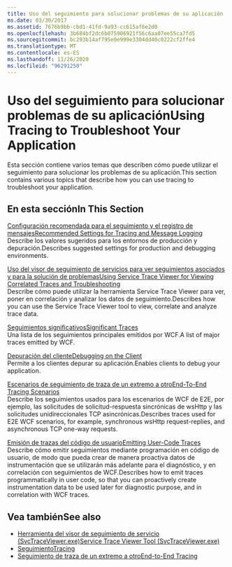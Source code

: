 ```yaml
---
title: Uso del seguimiento para solucionar problemas de su aplicación
ms.date: 03/30/2017
ms.assetid: 7676b9bb-cbd1-41fd-9a93-cc615af6e2d0
ms.openlocfilehash: 3b684bf2dc6b075906921f56c6aa07ee55ca7fd5
ms.sourcegitcommit: bc293b14af795e0e999e3304dd40c0222cf2ffe4
ms.translationtype: MT
ms.contentlocale: es-ES
ms.lasthandoff: 11/26/2020
ms.locfileid: "96291250"
---
```

# <a name="using-tracing-to-troubleshoot-your-application"></a><span data-ttu-id="c8e33-102">Uso del seguimiento para solucionar problemas de su aplicación</span><span class="sxs-lookup"><span data-stu-id="c8e33-102">Using Tracing to Troubleshoot Your Application</span></span>

<span data-ttu-id="c8e33-103">Esta sección contiene varios temas que describen cómo puede utilizar el seguimiento para solucionar los problemas de su aplicación.</span><span class="sxs-lookup"><span data-stu-id="c8e33-103">This section contains various topics that describe how you can use tracing to troubleshoot your application.</span></span>  
  
## <a name="in-this-section"></a><span data-ttu-id="c8e33-104">En esta sección</span><span class="sxs-lookup"><span data-stu-id="c8e33-104">In This Section</span></span>  

 [<span data-ttu-id="c8e33-105">Configuración recomendada para el seguimiento y el registro de mensajes</span><span class="sxs-lookup"><span data-stu-id="c8e33-105">Recommended Settings for Tracing and Message Logging</span></span>](recommended-settings-for-tracing-and-message-logging.md)  
 <span data-ttu-id="c8e33-106">Describe los valores sugeridos para los entornos de producción y depuración.</span><span class="sxs-lookup"><span data-stu-id="c8e33-106">Describes suggested settings for production and debugging environments.</span></span>  
  
 [<span data-ttu-id="c8e33-107">Uso del visor de seguimiento de servicios para ver seguimientos asociados y para la solución de problemas</span><span class="sxs-lookup"><span data-stu-id="c8e33-107">Using Service Trace Viewer for Viewing Correlated Traces and Troubleshooting</span></span>](using-service-trace-viewer-for-viewing-correlated-traces-and-troubleshooting.md)  
 <span data-ttu-id="c8e33-108">Describe cómo puede utilizar la herramienta Service Trace Viewer para ver, poner en correlación y analizar los datos de seguimiento.</span><span class="sxs-lookup"><span data-stu-id="c8e33-108">Describes how you can use the Service Trace Viewer tool to view, correlate and analyze trace data.</span></span>  
  
 [<span data-ttu-id="c8e33-109">Seguimientos significativos</span><span class="sxs-lookup"><span data-stu-id="c8e33-109">Significant Traces</span></span>](significant-traces.md)  
 <span data-ttu-id="c8e33-110">Una lista de los seguimientos principales emitidos por WCF.</span><span class="sxs-lookup"><span data-stu-id="c8e33-110">A list of major traces emitted by WCF.</span></span>  
  
 [<span data-ttu-id="c8e33-111">Depuración del cliente</span><span class="sxs-lookup"><span data-stu-id="c8e33-111">Debugging on the Client</span></span>](debugging-on-the-client.md)  
 <span data-ttu-id="c8e33-112">Permite a los clientes depurar su aplicación.</span><span class="sxs-lookup"><span data-stu-id="c8e33-112">Enables clients to debug your application.</span></span>  
  
 [<span data-ttu-id="c8e33-113">Escenarios de seguimiento de traza de un extremo a otro</span><span class="sxs-lookup"><span data-stu-id="c8e33-113">End-To-End Tracing Scenarios</span></span>](end-to-end-tracing-scenarios.md)  
 <span data-ttu-id="c8e33-114">Describe los seguimientos usados para los escenarios de WCF de E2E, por ejemplo, las solicitudes de solicitud-respuesta sincrónicas de wsHttp y las solicitudes unidireccionales TCP asincrónicas.</span><span class="sxs-lookup"><span data-stu-id="c8e33-114">Describes traces used for E2E WCF scenarios, for example, synchronous wsHttp request-replies, and asynchronous TCP one-way requests.</span></span>  
  
 [<span data-ttu-id="c8e33-115">Emisión de trazas del código de usuario</span><span class="sxs-lookup"><span data-stu-id="c8e33-115">Emitting User-Code Traces</span></span>](emitting-user-code-traces.md)  
 <span data-ttu-id="c8e33-116">Describe cómo emitir seguimientos mediante programación en código de usuario, de modo que pueda crear de manera proactiva datos de instrumentación que se utilizarán más adelante para el diagnóstico, y en correlación con seguimientos de WCF.</span><span class="sxs-lookup"><span data-stu-id="c8e33-116">Describes how to emit traces programmatically in user code, so that you can proactively create instrumentation data to be used later for diagnostic purpose, and in correlation with WCF traces.</span></span>  
  
## <a name="see-also"></a><span data-ttu-id="c8e33-117">Vea también</span><span class="sxs-lookup"><span data-stu-id="c8e33-117">See also</span></span>

- [<span data-ttu-id="c8e33-118">Herramienta del visor de seguimiento de servicio (SvcTraceViewer.exe)</span><span class="sxs-lookup"><span data-stu-id="c8e33-118">Service Trace Viewer Tool (SvcTraceViewer.exe)</span></span>](../../service-trace-viewer-tool-svctraceviewer-exe.md)
- [<span data-ttu-id="c8e33-119">Seguimiento</span><span class="sxs-lookup"><span data-stu-id="c8e33-119">Tracing</span></span>](index.md)
- [<span data-ttu-id="c8e33-120">Seguimiento de traza de un extremo a otro</span><span class="sxs-lookup"><span data-stu-id="c8e33-120">End-to-End Tracing</span></span>](end-to-end-tracing.md)

